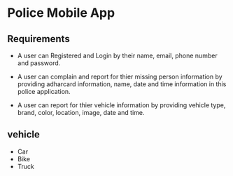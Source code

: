 # Police Mobile App

## Requirements

- A user can Registered and Login by their name, email, phone number and password.
- A user can complain and report for thier missing person information by providing adharcard information, name, date and time information in this police application.

- A user can report for thier vehicle information by providing vehicle type, brand, color, location, image, date and time.

## vehicle

- Car
- Bike
- Truck

